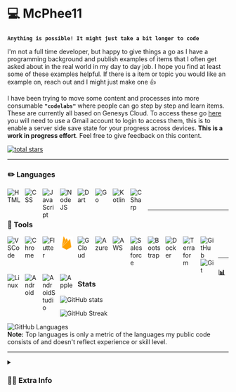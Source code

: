 # 💻 McPhee11

**`Anything is possible! It might just take a bit longer to code`**

I'm not a full time developer, but happy to give things a go as I have a programming background and publish examples of items that I often get asked about in the real world in my day to day job. I hope you find at least some of these examples helpful. If there is a item or topic you would like an example on, reach out and I might just make one 👍

I have been trying to move some content and processes into more consumable **`"codelabs"`** where people can go step by step and learn items. These are currently all based on Genesys Cloud. To access these go [here]("https://developer-training-genesys.firebaseapp.com/") you will need to use a Gmail account to login to access them, this is to enable a server side save state for your progress across devices. **This is a work in progress effort**. Feel free to give feedback on this content.

   <p align="left">
      <a href="https://github.com/mcphee11?tab=repositories&sort=stargazers">
         <img alt="total stars" title="Total stars on GitHub" src="https://custom-icon-badges.demolab.com/github/stars/mcphee11?color=55960c&style=for-the-badge&labelColor=488207&logo=star"/></a>
   </p>

---

### ✏️ Languages

<img align="left" alt="HTML" width="30px" style="padding-right:10px;" src="https://cdn.jsdelivr.net/gh/devicons/devicon/icons/html5/html5-plain.svg" title="HTML"/>
<img align="left" alt="CSS" width="30px" style="padding-right:10px;" src="https://cdn.jsdelivr.net/gh/devicons/devicon/icons/css3/css3-plain.svg" title="CSS"/>
<img align="left" alt="JavaScript" width="30px" style="padding-right:10px;" src="https://cdn.jsdelivr.net/gh/devicons/devicon/icons/javascript/javascript-plain.svg" title="JavaScript"/>
<img align="left" alt="NodeJS" width="30px" style="padding-right:10px;" src="https://cdn.jsdelivr.net/gh/devicons/devicon/icons/nodejs/nodejs-original.svg" title="NodeJS"/>
<img align="left" alt="Dart" width="30px" style="padding-right:10px;" src="https://cdn.jsdelivr.net/gh/devicons/devicon/icons/dart/dart-original.svg" title="Dart"/>
<img align="left" alt="Go" width="30px" style="padding-right:10px;" src="https://cdn.jsdelivr.net/gh/devicons/devicon/icons/go/go-original.svg" title="Go"/>
<img align="left" alt="Kotlin" width="30px" style="padding-right:10px;" src="https://cdn.jsdelivr.net/gh/devicons/devicon/icons/kotlin/kotlin-original.svg" title="Kotlin"/>
<img align="left" alt="CSharp" width="30px" style="padding-right:10px;" src="https://cdn.jsdelivr.net/gh/devicons/devicon/icons/csharp/csharp-original.svg" title="CSharp"/>

<br />
<br />

---

### 🧰 Tools

<img align="left" alt="VSCode" width="30px" style="padding-right:10px;" src="https://cdn.jsdelivr.net/gh/devicons/devicon/icons/vscode/vscode-original.svg" title="VScode"/>
<img align="left" alt="Chrome" width="30px" style="padding-right:10px;" src="https://cdn.jsdelivr.net/gh/devicons/devicon/icons/chrome/chrome-original.svg" title="Chrome"/>
<img align="left" alt="Flutter" width="30px" style="padding-right:10px;" src="https://cdn.jsdelivr.net/gh/devicons/devicon/icons/flutter/flutter-original.svg" title="Flutter"/>
<img align="left" alt="Firebase" width="30px" style="padding-right:10px;" src="https://github.com/devicons/devicon/blob/v2.15.1/icons/firebase/firebase-plain.svg?raw=true" title="Firebase"/>
<img align="left" alt="GCloud" width="30px" style="padding-right:10px;" src="https://cdn.jsdelivr.net/gh/devicons/devicon/icons/googlecloud/googlecloud-original.svg" title="GCloud"/>
<img align="left" alt="Azure" width="30px" style="padding-right:10px;" src="https://cdn.jsdelivr.net/gh/devicons/devicon/icons/azure/azure-original.svg" title="Azure"/>
<img align="left" alt="AWS" width="30px" style="padding-right:10px;" src="https://cdn.jsdelivr.net/gh/devicons/devicon/icons/amazonwebservices/amazonwebservices-plain-wordmark.svg" title="AWS"/>
<img align="left" alt="Salesforce" width="30px" style="padding-right:10px;" src="https://cdn.jsdelivr.net/gh/devicons/devicon/icons/salesforce/salesforce-original.svg" title="Salesforce"/>
<img align="left" alt="Bootstrap" width="30px" style="padding-right:10px;" src="https://cdn.jsdelivr.net/gh/devicons/devicon/icons/bootstrap/bootstrap-original.svg" title="Bootstrap"/>
<img align="left" alt="Docker" width="30px" style="padding-right:10px;" src="https://cdn.jsdelivr.net/gh/devicons/devicon/icons/docker/docker-original.svg" title="Docker"/>
<img align="left" alt="Terraform" width="30px" style="padding-right:10px;" src="https://cdn.jsdelivr.net/gh/devicons/devicon/icons/terraform/terraform-original.svg" title="Terraform"/>
<img align="left" alt="GitHub" width="30px" style="padding-right:10px;" src="https://cdn.jsdelivr.net/gh/devicons/devicon/icons/github/github-original.svg" title="GitHub"/>
<img align="left" alt="Git" width="30px" style="padding-right:10px;" src="https://cdn.jsdelivr.net/gh/devicons/devicon/icons/git/git-original.svg" title="Git"/>
<img align="left" alt="Linux" width="30px" style="padding-right:10px;" src="https://cdn.jsdelivr.net/gh/devicons/devicon/icons/linux/linux-original.svg" title="Linux"/>
<img align="left" alt="Android" width="30px" style="padding-right:10px;" src="https://cdn.jsdelivr.net/gh/devicons/devicon/icons/android/android-original.svg" title="Android"/>
<img align="left" alt="AndroidStudio" width="30px" style="padding-right:10px;" src="https://cdn.jsdelivr.net/gh/devicons/devicon/icons/androidstudio/androidstudio-original.svg" title="AndroidStudio"/>
<img align="left" alt="Apple" width="30px" style="padding-right:10px;" src="https://cdn.jsdelivr.net/gh/devicons/devicon/icons/apple/apple-original.svg" title="Apple"/>

<br />
<br />

---

### 📊 Stats

![GitHub stats](https://github-readme-stats.vercel.app/api?username=mcphee11&show_icons=true&theme=gruvbox)

![GitHub Streak](https://streak-stats.demolab.com?user=mcphee11&theme=gruvbox&border_radius=4.5)

![GitHub Languages](https://github-readme-stats.vercel.app/api/top-langs?username=mcphee11&show_icons=true&theme=gruvbox&layout=compact&langs_count=8)
<br/>
<b>Note:</b> Top languages is only a metric of the languages my public code consists of and doesn't reflect experience or skill level.

---

<details>
 <summary><h3>👨‍💻 Extra Info</h3></summary>
   I started my coding journey in high school back in the Visual Basic days. Since studing coding it has not been my primary role but over my career of installing prem systems and later moving to selling cloud software, integrations are often a requirement. Having a Development background and knowledge of RESTful APIs has helped me a LOT over the last few years and lately I have started to post some examples here to give a reference point for people to use. Most of my examples are currently based around the Genesys Cloud CX product.
